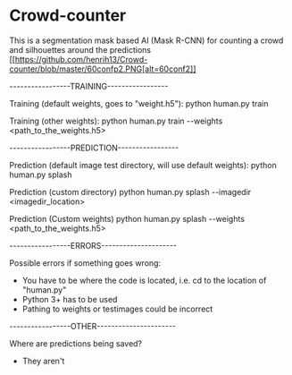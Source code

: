 # Crowd-counter
This is a segmentation mask based AI (Mask R-CNN) for counting a crowd and silhouettes around the predictions
[[https://github.com/henrih13/Crowd-counter/blob/master/60confp2.PNG[alt=60conf2]]


-----------------TRAINING-----------------

Training (default weights, goes to "weight.h5"):
python human.py train

Training (other weights):
python human.py train --weights <path_to_the_weights.h5>


-----------------PREDICTION-----------------

Prediction (default image test directory, will use default weights):
python human.py splash

Prediction (custom directory)
python human.py splash --imagedir <imagedir_location>

Prediction (Custom weights)
python human.py splash --weights <path_to_the_weights.h5>


-----------------ERRORS---------------------

Possible errors if something goes wrong:
- You have to be where the code is located, i.e. cd to the location of "human.py"
- Python 3+ has to be used
- Pathing to weights or testimages could be incorrect


-----------------OTHER----------------------

Where are predictions being saved?
- They aren't
